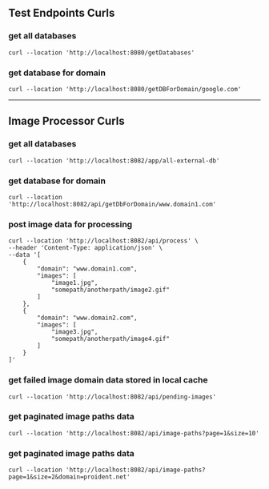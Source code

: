 ## Test Endpoints Curls
### get all databases
```http
curl --location 'http://localhost:8080/getDatabases'
```

### get database for domain
```http
curl --location 'http://localhost:8080/getDBForDomain/google.com'
```
---

## Image Processor Curls

### get all databases
```http
curl --location 'http://localhost:8082/app/all-external-db'
```

### get database for domain
```http
curl --location 'http://localhost:8082/api/getDbForDomain/www.domain1.com'
```


### post image data for processing
```http
curl --location 'http://localhost:8082/api/process' \
--header 'Content-Type: application/json' \
--data '[
    {
        "domain": "www.domain1.com",
        "images": [
            "image1.jpg",
            "somepath/anotherpath/image2.gif"
        ]
    },
    {
        "domain": "www.domain2.com",
        "images": [
            "image3.jpg",
            "somepath/anotherpath/image4.gif"
        ]
    }
]'
```

### get failed image domain data stored in local cache
```http
curl --location 'http://localhost:8082/api/pending-images'
```

### get paginated image paths data
```http
curl --location 'http://localhost:8082/api/image-paths?page=1&size=10'
```

### get paginated image paths data
```http
curl --location 'http://localhost:8082/api/image-paths?page=1&size=2&domain=proident.net'
```